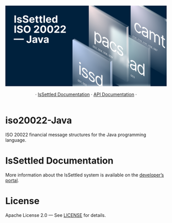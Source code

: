 [![IsSettled Instant Payment System](https://github.com/issettled/.github/blob/main/images/iso20022-issettled-lang-java.png)](https://issettled.com)

<p align="center">
  ·
  <a href="https://developer.issettled.com">IsSettled Documentation</a>
  ·
  <a href="https://developer.issettled.com/api-introduction">API Documentation</a>
  ·
  <br>
  <br>
</p>

# iso20022-Java

ISO 20022 financial message structures for the Java programming language.

# IsSettled Documentation

More information about the IsSettled system is available on the [developer’s portal](https://developer.issettled.com).

# License

Apache License 2.0 — See [LICENSE](https://github.com/issettled/iso20022-Java/blob/main/LICENSE) for details.